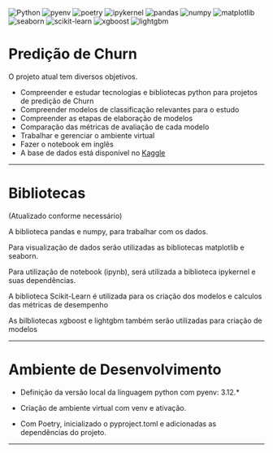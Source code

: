 ![Python](https://img.shields.io/badge/python-3670A0?style=for-the-badge&logo=python&logoColor=ffdd54)
![pyenv](https://img.shields.io/badge/pyenv-white?style=for-the-badge)
![poetry](https://img.shields.io/badge/poetry-d0d4fc?style=for-the-badge)
![ipykernel](https://img.shields.io/badge/ipykernel-3670A0?style=for-the-badge)
![pandas](https://img.shields.io/badge/pandas-130654?style=for-the-badge)
![numpy](https://img.shields.io/badge/numpy-013243?style=for-the-badge)
![matplotlib](https://img.shields.io/badge/matplotlib-222832?style=for-the-badge)
![seaborn](https://img.shields.io/badge/seaborn-white?style=for-the-badge)
![scikit-learn](https://img.shields.io/badge/scikitlearn-f7931e?style=for-the-badge)
![xgboost](https://img.shields.io/badge/xgboost-white?style=for-the-badge)
![lightgbm](https://img.shields.io/badge/lightgbm-2980b9?style=for-the-badge)

# Predição de Churn

O projeto atual tem diversos objetivos.
- Compreender e estudar tecnologias e bibliotecas python para projetos de predição de Churn
- Compreender modelos de classificação relevantes para o estudo
- Compreender as etapas de elaboração de modelos
- Comparação das métricas de avaliação de cada modelo
- Trabalhar e gerenciar o ambiente virtual
- Fazer o notebook em inglês
- A base de dados está disponível no [Kaggle](https://www.kaggle.com/blastchar/telco-customer-churn)

---

# Bibliotecas

(Atualizado conforme necessário)

A biblioteca pandas e numpy, para trabalhar com os dados.

Para visualização de dados serão utilizadas as bibliotecas matplotlib e seaborn.

Para utilização de notebook (ipynb), será utilizada a biblioteca ipykernel e  suas dependências.

A biblioteca Scikit-Learn é utilizada para os criação dos modelos e calculos das métricas de desempenho

As bilbliotecas xgboost e lightgbm também serão utilizadas para criação de modelos

---

# Ambiente de Desenvolvimento

- Definição da versão local da linguagem python com pyenv: 3.12.*

- Criação de ambiente virtual com venv e ativação.

- Com Poetry, inicializado o pyproject.toml e adicionadas as dependências do projeto.

---